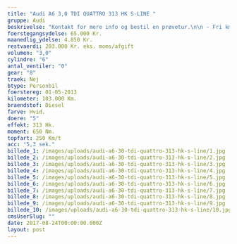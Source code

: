 ```yaml
---
title: "Audi A6 3,0 TDI QUATTRO 313 HK S-LINE "
gruppe: Audi
beskrivelse: "Kontakt for mere info og bestil en prøvetur.\n\n - Fri km. \n\n - Klar til levering.\n\n - Mulighed for mekaniskgaranti.\n\n  ✔ Ingen km-begrænsning: Kør så meget du vil i hele perioden.\n\n ✔ Garantiforsikring tilbydes: Ingen uventede værksteds regninger.\n\n ✔ Mulighed for billig forsikring \n\n ✔ Vaskekort til Cirkel K: Vask bilen i hele landet hos Cirkel K.\n\n ✔ Skal vi hjælpe dig med at finde drømmebilen, tilbyder vi Danmarks bedste leasingpakker.\n\n  \n"
foerstegangsydelse: 65.000 Kr.
maanedlig_ydelse: 4.850 Kr.
restvaerdi: 203.000 Kr. eks. moms/afgift
volumen: "3,0"
cylindre: "6"
antal_ventiler: "0"
gear: "8"
traek: Nej
btype: Personbil
foerstereg: 01-05-2013
kilometer: 103.000 Km.
braendstof: Diesel
farve: Hvid.
doere: "5"
effekt: 313 Hk.
moment: 650 Nm.
topfart: 250 Km/t
acc: "5,3 sek."
billede_1: /images/uploads/audi-a6-30-tdi-quattro-313-hk-s-line/1.jpg
billede_2: /images/uploads/audi-a6-30-tdi-quattro-313-hk-s-line/2.jpg
billede_3: /images/uploads/audi-a6-30-tdi-quattro-313-hk-s-line/3.jpg
billede_4: /images/uploads/audi-a6-30-tdi-quattro-313-hk-s-line/4.jpg
billede_5: /images/uploads/audi-a6-30-tdi-quattro-313-hk-s-line/5.jpg
billede_6: /images/uploads/audi-a6-30-tdi-quattro-313-hk-s-line/6.jpg
billede_7: /images/uploads/audi-a6-30-tdi-quattro-313-hk-s-line/7.jpg
billede_8: /images/uploads/audi-a6-30-tdi-quattro-313-hk-s-line/8.jpg
billede_9: /images/uploads/audi-a6-30-tdi-quattro-313-hk-s-line/9.jpg
billede_10: /images/uploads/audi-a6-30-tdi-quattro-313-hk-s-line/10.jpg
cmsUserSlug: ""
date: 2017-08-24T00:00:00.000Z
layout: post
---
```


